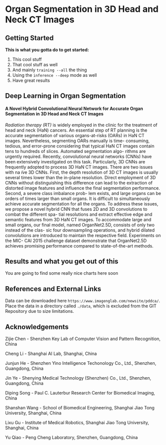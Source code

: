 # Organ Segmentation in 3D Head and Neck CT Images

## Getting Started

**This is what you gotta do to get started:**

1) This cool stuff
2) That cool stuff as well
3) And mainly `training --all` the thing
4) Using the `inference --deep` mode as well
5) Have great results


## Deep Learning in Organ Segmentation

#### A Novel Hybrid Convolutional Neural Network for Accurate Organ Segmentation  in 3D Head and Neck CT Images

*Radiation therapy (RT)* is widely employed in the clinic for the treatment of head and neck (HaN) cancers. An essential 
step of RT planning is the accurate segmentation of various organs-at-risks (OARs) in HaN CT images. Nevertheless, 
segmenting OARs manually is time- consuming, tedious, and error-prone considering that typical HaN CT images contain 
tens to hundreds of slices. Automated segmentation algo- rithms are urgently required. Recently, convolutional neural 
networks (CNNs) have been extensively investigated on this task. Particularly, 3D CNNs are frequently adopted to process 
3D HaN CT images. There are two issues with na ̈ıve 3D CNNs. First, the depth resolution of 3D CT images is usually 
several times lower than the in-plane resolution. Direct employment of 3D CNNs without distinguishing this difference 
can lead to the extraction of distorted image features and influence the final segmentation performance. Second, a 
severe class imbalance prob- lem exists, and large organs can be orders of times larger than small organs. It is 
difficult to simultaneously achieve accurate segmentation for all the organs. To address these issues, we propose a 
novel hybrid CNN that fuses 2D and 3D convolutions to combat the different spa- tial resolutions and extract effective 
edge and semantic features from 3D HaN CT images. To accommodate large and small organs, our final model, named 
OrganNet2.5D, consists of only two instead of the clas- sic four downsampling operations, and hybrid dilated 
convolutions are introduced to maintain the respective field. Experiments on the MIC- CAI 2015 challenge dataset
demonstrate that OrganNet2.5D achieves promising performance compared to state-of-the-art methods.


## Results and what you get out of this

You are going to find some really nice charts here soon


## References and External Links

Data can be downloaded here `https://www.imagenglab.com/newsite/pddca/`. Place the data in a directory called `./data`, 
which is excluded from the GIT Repository due to size limitations.


## Acknowledgements

Zijie Chen - Shenzhen Key Lab of Computer Vision and Pattern Recognition, China

Cheng Li - Shanghai AI Lab, Shanghai, China

Junjun He - Shenzhen Yino Intelligence Techonology Co., Ltd., Shenzhen, Guangdong, China

Jin Ye - Shenying Medical Technology (Shenzhen) Co., Ltd., Shenzhen, Guangdong, China

Diping Song - Paul C. Lauterbur Research Center for Biomedical Imaging, China

Shanshan Wang - School of Biomedical Engineering, Shanghai Jiao Tong University, Shanghai, China

Lixu Gu - Institute of Medical Robotics, Shanghai Jiao Tong University, Shanghai, China

Yu Qiao - Peng Cheng Laboratory, Shenzhen, Guangdong, China